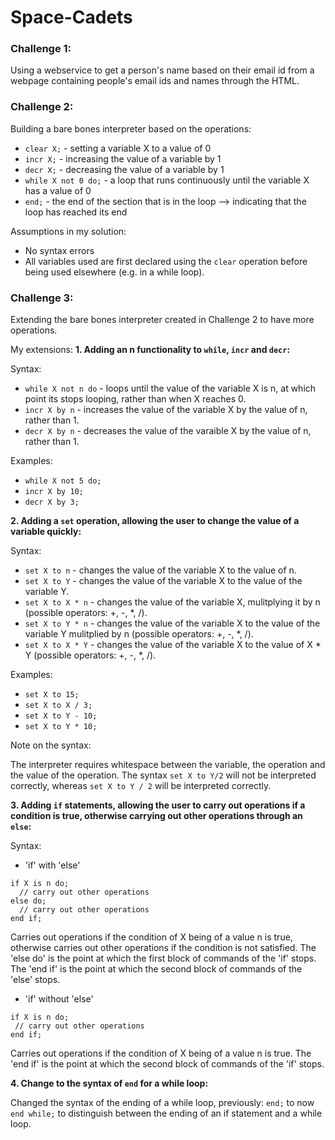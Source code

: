 # Space-Cadets #

### Challenge 1: ###
Using a webservice to get a person's name based on their email id from a webpage containing people's email ids and names through the HTML.


### Challenge 2: ###
Building a bare bones interpreter based on the operations:
- `clear X;` - setting a variable X to a value of 0
- `incr X;` - increasing the value of a variable by 1
- `decr X;` - decreasing the value of a variable by 1
- `while X not 0 do;` - a loop that runs continuously until the variable X has a value of 0
- `end;` - the end of the section that is in the loop --> indicating that the loop has reached its end

Assumptions in my solution:
- No syntax errors
- All variables used are first declared using the `clear` operation before being used elsewhere (e.g. in a while loop).


### Challenge 3: ###
Extending the bare bones interpreter created in Challenge 2 to have more operations.

My extensions:
__1. Adding an n functionality to `while`, `incr` and `decr`:__

Syntax:
- `while X not n do` - loops until the value of the variable X is n, at which point its stops looping, rather than when X reaches 0.
- `incr X by n` - increases the value of the variable X by the value of n, rather than 1.
- `decr X by n` - decreases the value of the varaible X by the value of n, rather than 1.

Examples:
  - `while X not 5 do;`
  - `incr X by 10;`
  - `decr X by 3;`
       
__2. Adding a `set` operation, allowing the user to change the value of a variable quickly:__

Syntax:
- `set X to n` - changes the value of the variable X to the value of n.
- `set X to Y` - changes the value of the variable X to the value of the variable Y.
- `set X to X * n` - changes the value of the variable X, mulitplying it by n (possible operators: +, -, *, /).
- `set X to Y * n` - changes the value of the variable X to the value of the variable Y mulitplied by n (possible operators: +, -, *, /).
- `set X to X * Y` - changes the value of the variable X to the value of X * Y (possible operators: +, -, *, /).

Examples:
  - `set X to 15;`
  - `set X to X / 3;`
  - `set X to Y - 10;`
  - `set X to Y * 10;`
  
Note on the syntax:

The interpreter requires whitespace between the variable, the operation and the value of the operation.
The syntax `set X to Y/2` will not be interpreted correctly, whereas `set X to Y / 2` will be interpreted correctly.

__3. Adding `if` statements, allowing the user to carry out operations if a condition is true, otherwise carrying out other operations through an `else`:__

Syntax:
- 'if' with 'else'
```
if X is n do;
  // carry out other operations
else do;
  // carry out other operations
end if;
```
Carries out operations if the condition of X being of a value n is true, otherwise carries out other operations if the condition is not satisfied. The 'else do' is the point at which the first block of commands of the 'if' stops. The 'end if' is the point at which the second block of commands of the 'else' stops.

- 'if' without 'else'
```
if X is n do;
 // carry out other operations
end if;
```

Carries out operations if the condition of X being of a value n is true. The 'end if' is the point at which the second block of commands of the 'if' stops.

__4. Change to the syntax of `end` for a while loop:__

Changed the syntax of the ending of a while loop, previously: `end;` to now `end while;` to distinguish between the ending of an if statement and a while loop.
